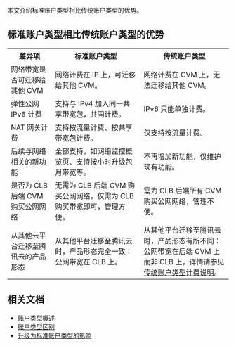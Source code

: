 本文介绍标准账户类型相比传统账户类型的优势。


## 标准账户类型相比传统账户类型的优势
<table>
<tr>
<th width="20%">差异项</th>
<th width="40%">标准账户类型</th>
<th width="40%">传统账户类型</th>
</tr>
<tr>
<td>网络带宽是否可迁移给其他 CVM </td>
<td>网络计费在 IP 上，可迁移给其他 CVM。</td>
<td> 网络计费在 CVM 上，无法迁移给其他 CVM。</td>
</tr>
<tr>
<td>弹性公网 IPv6 计费</td>
<td>支持与 IPv4 加入同一共享带宽包，共同计费。</td>
<td>IPv6 只能单独计费。</td>
</tr>
<tr>
<td>NAT 网关计费</td>
<td>支持按流量计费、按共享带宽包计费。</td>
<td>仅支持按流量计费。</td>
</tr>
<tr>
<td>后续与网络相关的新功能</td>
<td>全部支持，如网络监控概览页、支持按小时升级包月带宽等。</td>
<td>不再增加新功能，仅维护现有功能。</td>
</tr>
<tr>
<td>是否为 CLB 后端 CVM 购买公网网络</td>
<td>无需为 CLB 后端 CVM 购买公网网络，仅需为 CLB 购买带宽即可，管理方便。</td>
<td>需为 CLB 后端所有 CVM 购买公网网络，管理不便。</td>
</tr>
<tr>
<td>从其他云平台迁移至腾讯云的产品形态</td>
<td>从其他平台迁移至腾讯云时，产品形态完全一致：公网带宽在 CLB 上。</td>
<td>从其他平台迁移至腾讯云时，产品形态有所不同：公网带宽在后端 CVM 上而非 CLB 上，详情请参见<a href="https://cloud.tencent.com/document/product/214/8848" target="_blank"> 传统账户类型计费说明</a>。</td>
</tr>
</table>

## 相关文档
- [账户类型概述](https://cloud.tencent.com/document/product/1199/49090)
- [账户类型区别](https://cloud.tencent.com/document/product/1199/51770)
- [升级为标准账户类型的影响](https://cloud.tencent.com/document/product/1199/51772)
